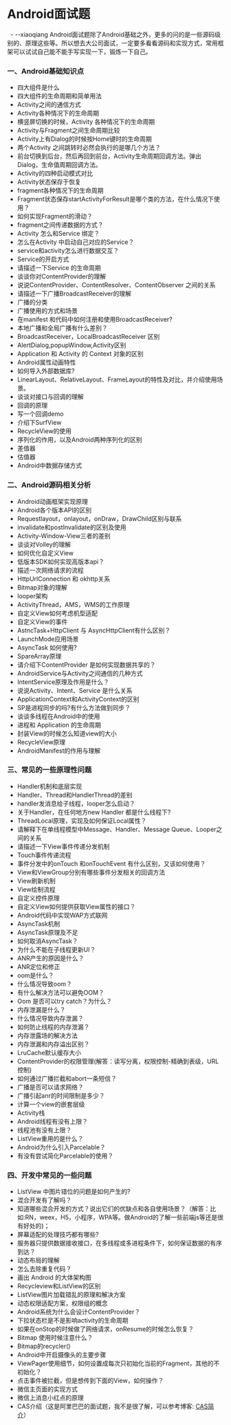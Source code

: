# Android面试题
 
- --xiaoqiang
Android面试题除了Android基础之外，更多的问的是一些源码级别的、原理这些等。所以想去大公司面试，一定要多看看源码和实现方式，常用框架可以试试自己能不能手写实现一下，锻炼一下自己。

### 一、Android基础知识点

* 四大组件是什么
* 四大组件的生命周期和简单用法
* Activity之间的通信方式
* Activity各种情况下的生命周期
* 横竖屏切换的时候，Activity 各种情况下的生命周期
* Activity与Fragment之间生命周期比较
* Activity上有Dialog的时候按Home键时的生命周期
* 两个Activity 之间跳转时必然会执行的是哪几个方法？
* 前台切换到后台，然后再回到前台，Activity生命周期回调方法。弹出Dialog，生命值周期回调方法。
* Activity的四种启动模式对比
* Activity状态保存于恢复
* fragment各种情况下的生命周期
* Fragment状态保存startActivityForResult是哪个类的方法，在什么情况下使用？
* 如何实现Fragment的滑动？
* fragment之间传递数据的方式？
* Activity 怎么和Service 绑定？
* 怎么在Activity 中启动自己对应的Service？
* service和activity怎么进行数据交互？
* Service的开启方式
* 请描述一下Service 的生命周期
* 谈谈你对ContentProvider的理解
* 说说ContentProvider、ContentResolver、ContentObserver 之间的关系
* 请描述一下广播BroadcastReceiver的理解
* 广播的分类
* 广播使用的方式和场景
* 在manifest 和代码中如何注册和使用BroadcastReceiver?
* 本地广播和全局广播有什么差别？
* BroadcastReceiver，LocalBroadcastReceiver 区别
* AlertDialog,popupWindow,Activity区别
* Application 和 Activity 的 Context 对象的区别
* Android属性动画特性
* 如何导入外部数据库?
* LinearLayout、RelativeLayout、FrameLayout的特性及对比，并介绍使用场景。
* 谈谈对接口与回调的理解
* 回调的原理
* 写一个回调demo
* 介绍下SurfView
* RecycleView的使用
* 序列化的作用，以及Android两种序列化的区别
* 差值器
* 估值器
* Android中数据存储方式

### 二、Android源码相关分析

* Android动画框架实现原理
* Android各个版本API的区别
* Requestlayout，onlayout，onDraw，DrawChild区别与联系
* invalidate和postInvalidate的区别及使用
* Activity-Window-View三者的差别
* 谈谈对Volley的理解
* 如何优化自定义View
* 低版本SDK如何实现高版本api？
* 描述一次网络请求的流程
* HttpUrlConnection 和 okhttp关系
* Bitmap对象的理解
* looper架构
* ActivityThread，AMS，WMS的工作原理
* 自定义View如何考虑机型适配
* 自定义View的事件
* AstncTask+HttpClient 与 AsyncHttpClient有什么区别？
* LaunchMode应用场景
* AsyncTask 如何使用?
* SpareArray原理
* 请介绍下ContentProvider 是如何实现数据共享的？
* AndroidService与Activity之间通信的几种方式
* IntentService原理及作用是什么？
* 说说Activity、Intent、Service 是什么关系
* ApplicationContext和ActivityContext的区别
* SP是进程同步的吗?有什么方法做到同步？
* 谈谈多线程在Android中的使用
* 进程和 Application 的生命周期
* 封装View的时候怎么知道view的大小
* RecycleView原理
* AndroidManifest的作用与理解

### 三、常见的一些原理性问题

* Handler机制和底层实现
* Handler、Thread和HandlerThread的差别
* handler发消息给子线程，looper怎么启动？
* 关于Handler，在任何地方new Handler 都是什么线程下?
* ThreadLocal原理，实现及如何保证Local属性？
* 请解释下在单线程模型中Message、Handler、Message Queue、Looper之间的关系
* 请描述一下View事件传递分发机制
* Touch事件传递流程
* 事件分发中的onTouch 和onTouchEvent 有什么区别，又该如何使用？
* View和ViewGroup分别有哪些事件分发相关的回调方法
* View刷新机制
* View绘制流程
* 自定义控件原理
* 自定义View如何提供获取View属性的接口？
* Android代码中实现WAP方式联网
* AsyncTask机制
* AsyncTask原理及不足
* 如何取消AsyncTask？
* 为什么不能在子线程更新UI？
* ANR产生的原因是什么？
* ANR定位和修正
* oom是什么？
* 什么情况导致oom？
* 有什么解决方法可以避免OOM？
* Oom 是否可以try catch？为什么？
* 内存泄漏是什么？
* 什么情况导致内存泄漏？
* 如何防止线程的内存泄漏？
* 内存泄露场的解决方法
* 内存泄漏和内存溢出区别？
* LruCache默认缓存大小
* ContentProvider的权限管理(解答：读写分离，权限控制-精确到表级，URL控制)
* 如何通过广播拦截和abort一条短信？
* 广播是否可以请求网络？
* 广播引起anr的时间限制是多少？
* 计算一个view的嵌套层级
* Activity栈
* Android线程有没有上限？
* 线程池有没有上限？
* ListView重用的是什么？
* Android为什么引入Parcelable？
* 有没有尝试简化Parcelable的使用？

### 四、开发中常见的一些问题

* ListView 中图片错位的问题是如何产生的?
* 混合开发有了解吗？
* 知道哪些混合开发的方式？说出它们的优缺点和各自使用场景？（解答：比如:RN，weex，H5，小程序，WPA等。做Android的了解一些前端js等还是很有好处的)；
* 屏幕适配的处理技巧都有哪些?
* 服务器只提供数据接收接口，在多线程或多进程条件下，如何保证数据的有序到达？
* 动态布局的理解
* 怎么去除重复代码？
* 画出 Android 的大体架构图
* Recycleview和ListView的区别
* ListView图片加载错乱的原理和解决方案
* 动态权限适配方案，权限组的概念
* Android系统为什么会设计ContentProvider？
* 下拉状态栏是不是影响activity的生命周期
* 如果在onStop的时候做了网络请求，onResume的时候怎么恢复？
* Bitmap 使用时候注意什么？
* Bitmap的recycler()
* Android中开启摄像头的主要步骤
* ViewPager使用细节，如何设置成每次只初始化当前的Fragment，其他的不初始化？
* 点击事件被拦截，但是想传到下面的View，如何操作？
* 微信主页面的实现方式
* 微信上消息小红点的原理
* CAS介绍（这是阿里巴巴的面试题，我不是很了解，可以参考博客: [CAS简介](http://blog.csdn.net/jly4758/article/details/46673835)）
